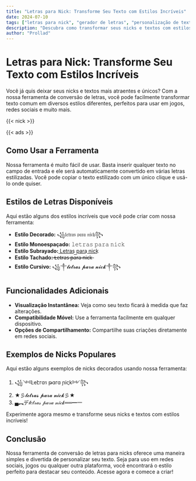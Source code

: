 ```yaml
---
title: "Letras para Nick: Transforme Seu Texto com Estilos Incríveis"
date: 2024-07-10
tags: ["letras para nick", "gerador de letras", "personalização de texto"]
description: "Descubra como transformar seus nicks e textos com estilos únicos e criativos usando nossa ferramenta de conversão de letras."
author: "Prollad"
---
```


# Letras para Nick: Transforme Seu Texto com Estilos Incríveis

Você já quis deixar seus nicks e textos mais atraentes e únicos? Com a nossa ferramenta de conversão de letras, você pode facilmente transformar texto comum em diversos estilos diferentes, perfeitos para usar em jogos, redes sociais e muito mais.

{{< nick >}}

{{< ads >}}

## Como Usar a Ferramenta

Nossa ferramenta é muito fácil de usar. Basta inserir qualquer texto no campo de entrada e ele será automaticamente convertido em várias letras estilizadas. Você pode copiar o texto estilizado com um único clique e usá-lo onde quiser.

## Estilos de Letras Disponíveis

Aqui estão alguns dos estilos incríveis que você pode criar com nossa ferramenta:

- **Estilo Decorado:** ꧁𝔩𝔢𝔱𝔯𝔞𝔰 𝔭𝔞𝔯𝔞 𝔫𝔦𝔠𝔨꧂
- **Estilo Monoespaçado:** 𝚕𝚎𝚝𝚛𝚊𝚜 𝚙𝚊𝚛𝚊 𝚗𝚒𝚌𝚔
- **Estilo Subrayado:** L͟e͟t͟r͟a͟s͟ p͟a͟r͟a͟ n͟i͟c͟k͟
- **Estilo Tachado:** ̶L̶̶e̶̶t̶̶r̶̶a̶̶s̶̶ ̶̶p̶̶a̶̶r̶̶a̶̶ ̶̶n̶̶i̶̶c̶̶k̶
- **Estilo Cursivo:** ꧁༒𝓵𝓮𝓽𝓻𝓪𝓼 𝓹𝓪𝓻𝓪 𝓷𝓲𝓬𝓴༒꧂

## Funcionalidades Adicionais

- **Visualização Instantânea:** Veja como seu texto ficará à medida que faz alterações.
- **Compatibilidade Móvel:** Use a ferramenta facilmente em qualquer dispositivo.
- **Opções de Compartilhamento:** Compartilhe suas criações diretamente em redes sociais.

## Exemplos de Nicks Populares

Aqui estão alguns exemplos de nicks decorados usando nossa ferramenta:

1. ꧁༺Ŀeէгɑร թɑгɑ ɲiςk༻꧂
2. ★彡𝓵𝓮𝓽𝓻𝓪𝓼 𝓹𝓪𝓻𝓪 𝓷𝓲𝓬𝓴彡★
3. ▄︻デ𝓁𝑒𝓉𝓇𝒶𝓈 𝓅𝒶𝓇𝒶 𝓃𝒾𝒸𝓀══━一

Experimente agora mesmo e transforme seus nicks e textos com estilos incríveis!

## Conclusão

Nossa ferramenta de conversão de letras para nicks oferece uma maneira simples e divertida de personalizar seu texto. Seja para uso em redes sociais, jogos ou qualquer outra plataforma, você encontrará o estilo perfeito para destacar seu conteúdo. Acesse agora e comece a criar!